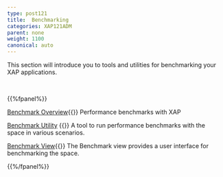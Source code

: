 ```yaml
---
type: post121
title:  Benchmarking
categories: XAP121ADM
parent: none
weight: 1100
canonical: auto
---
```




This section will introduce you to tools and utilities for benchmarking your XAP applications.

<br>

{{%fpanel%}}

[Benchmark Overview](./benchmarking-intro.html){{<wbr>}}
Performance benchmarks with XAP

[Benchmark Utility](./benchmark-utility-cli.html) {{<wbr>}}
A tool to run performance benchmarks with the space in various scenarios.

[Benchmark View](./benchmark-browser.html){{<wbr>}}
The Benchmark view provides a user interface for benchmarking the space.

{{%/fpanel%}}
